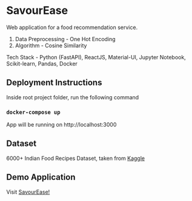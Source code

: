 # SavourEase

Web application for a food recommendation service.

1. Data Preprocessing - One Hot Encoding
2. Algorithm - Cosine Similarity

Tech Stack - Python (FastAPI), ReactJS, Material-UI, Jupyter Notebook, Scikit-learn, Pandas, Docker

## Deployment Instructions

Inside root project folder, run the following command

### `docker-compose up`

App will be running on http://localhost:3000

## Dataset

6000+ Indian Food Recipes Dataset, taken from [Kaggle](https://www.kaggle.com/datasets/kanishk307/6000-indian-food-recipes-dataset)

## Demo Application

Visit [SavourEase!](https://savourease-prod.vercel.app/)
